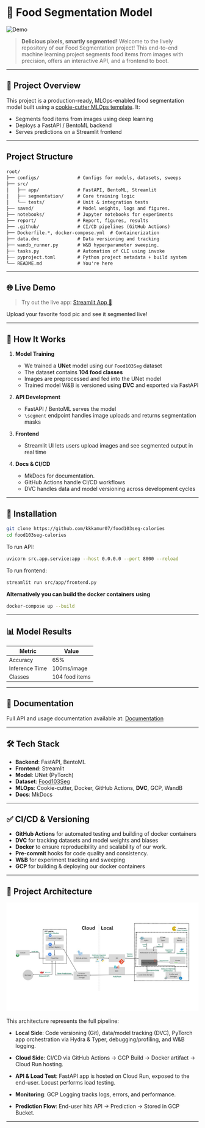 # 🍔 Food Segmentation Model

![Demo](reports/figures/demo.gif)


> **Delicious pixels, smartly segmented!** Welcome to the lively repository of our Food Segmentation project! This end-to-end machine learning project segments food items from images with precision, offers an interactive API, and a frontend to boot.

---

## 🚀 Project Overview

This project is a production-ready, MLOps-enabled food segmentation model built using a [cookie-cutter MLOps template](https://github.com/kkkamur07/cookie-cutter). It:

* Segments food items from images using deep learning
* Deploys a FastAPI / BentoML backend
* Serves predictions on a Streamlit frontend

---

##  Project Structure

```
root/
├── configs/              # Configs for models, datasets, sweeps
├── src/
│   ├── app/              # FastAPI, BentoML, Streamlit
│   ├── segmentation/     # Core training logic
│   └── tests/            # Unit & integration tests
├── saved/                # Model weights, logs and figures.
├── notebooks/            # Jupyter notebooks for experiments
├── report/               # Report, figures, results
├── .github/              # CI/CD pipelines (GitHub Actions)
├── Dockerfile.*, docker-compose.yml  # Containerization
├── data.dvc              # Data versioning and tracking
├── wandb_runner.py       # W&B hyperparameter sweeping.
├── tasks.py              # Automation of CLI using invoke
├── pyproject.toml        # Python project metadata + build system
└── README.md             # You're here
```

---

## 🌐 Live Demo

> Try out the live app: [Streamlit App 🔗](https://segmentation-frontend-289925381630.us-central1.run.app/)

Upload your favorite food pic and see it segmented live!

---

## 🧵 How It Works

1. **Model Training**

   * We trained a **UNet** model using our `Food103Seg` dataset
   * The dataset contains **104 food classes**
   * Images are preprocessed and fed into the UNet model
   * Trained model W&B is versioned using **DVC** and exported via FastAPI

2. **API Development**

   * FastAPI / BentoML serves the model
   * `\segment` endpoint handles image uploads and returns segmentation masks

3. **Frontend**

   * Streamlit UI lets users upload images and see segmented output in real time

4. **Docs & CI/CD**

   * MkDocs for documentation.
   * GitHub Actions handle CI/CD workflows
   * DVC handles data and model versioning across development cycles

---

## 🚧 Installation

```bash
git clone https://github.com/kkkamur07/food103seg-calories
cd food103seg-calories
```

To run API:
```bash
uvicorn src.app.service:app --host 0.0.0.0 --port 8000 --reload
```

To run frontend:
```bash
streamlit run src/app/frontend.py
```

**Alternatively you can build the docker containers using**

```bash
docker-compose up --build
```
---

## 📊 Model Results

| Metric         | Value          |
| -------------- | -------------- |
| Accuracy       | 65%            |
| Inference Time | 100ms/image    |
| Classes        | 104 food items |


---

## 📑 Documentation

Full API and usage documentation available at: [Documentation](https://kkkamur07.github.io/food103seg-calories/)

---

## 🛠️ Tech Stack

* **Backend**: FastAPI, BentoML
* **Frontend**: Streamlit
* **Model**: UNet (PyTorch)
* **Dataset**: [Food103Seg](https://datasetninja.com/food-seg-103)
* **MLOps**: Cookie-cutter, Docker, GitHub Actions, **DVC**, GCP, WandB
* **Docs**: MkDocs

---

## ✅ CI/CD & Versioning

* **GitHub Actions** for automated testing and building of docker containers
* **DVC** for tracking datasets and model weights and biases
* **Docker** to ensure reproducibility and scalability of our work.
* **Pre-commit** hooks for code quality and consistency.
* **W\&B** for experiment tracking and sweeping
* **GCP** for building & deploying our docker containers

---

## 🛂 Project Architecture

![Model Architecture](reports/figures/architecture.jpeg)

This architecture represents the full pipeline:

* **Local Side**: Code versioning (Git), data/model tracking (DVC), PyTorch app orchestration via Hydra & Typer, debugging/profiling, and W\&B logging.

* **Cloud Side**: CI/CD via GitHub Actions → GCP Build → Docker artifact → Cloud Run hosting.

* **API & Load Test**: FastAPI app is hosted on Cloud Run, exposed to the end-user. Locust performs load testing.

* **Monitoring**: GCP Logging tracks logs, errors, and performance.

* **Prediction Flow**: End-user hits API → Prediction → Stored in GCP Bucket.

---
